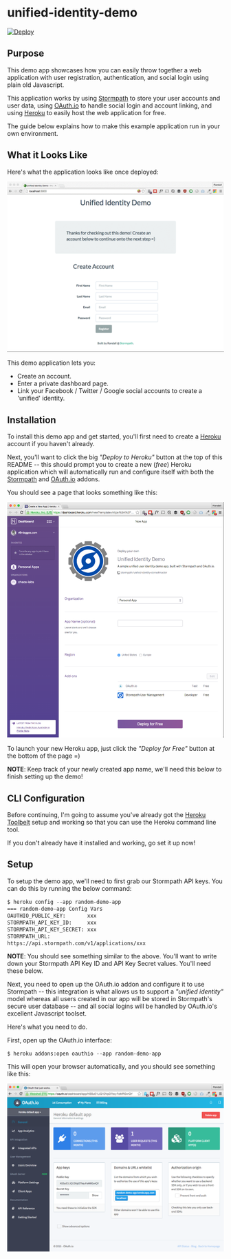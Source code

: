 # unified-identity-demo

[![Deploy](https://www.herokucdn.com/deploy/button.png)](https://heroku.com/deploy?template=https://github.com/stormpath/unified-identity-demo)


## Purpose

This demo app showcases how you can easily throw together a web application with
user registration, authentication, and social login using plain old Javascript.

This application works by using [Stormpath][] to store your user accounts and
user data, using [OAuth.io][] to handle social login and account linking, and
using [Heroku][] to easily host the web application for free.

The guide below explains how to make this example application run in your own
environment.


## What it Looks Like

Here's what the application looks like once deployed:

![Demo](https://raw.githubusercontent.com/stormpath/unified-identity-demo/master/static/images/demo.gif)

This demo application lets you:

- Create an account.
- Enter a private dashboard page.
- Link your Facebook / Twitter / Google social accounts to create a 'unified'
  identity.


## Installation

To install this demo app and get started, you'll first need to create a
[Heroku][] account if you haven't already.

Next, you'll want to click the big *"Deploy to Heroku"* button at the top of
this README -- this should prompt you to create a new (*free*) Heroku
application which will automatically run and configure itself with both the
[Stormpath][] and [OAuth.io][] addons.

You should see a page that looks something like this:

![Heroku Install Page][]

To launch your new Heroku app, just click the *"Deploy for Free"* button at the
bottom of the page =)

**NOTE**: Keep track of your newly created app name, we'll need this below to
finish setting up the demo!


## CLI Configuration

Before continuing, I'm going to assume you've already got the
[Heroku Toolbelt][] setup and working so that you can use the Heroku command
line tool.

If you don't already have it installed and working, go set it up now!


## Setup

To setup the demo app, we'll need to first grab our Stormpath API keys.  You can
do this by running the below command:

```console
$ heroku config --app random-demo-app
=== random-demo-app Config Vars
OAUTHIO_PUBLIC_KEY:       xxx
STORMPATH_API_KEY_ID:     xxx
STORMPATH_API_KEY_SECRET: xxx
STORMPATH_URL:            https://api.stormpath.com/v1/applications/xxx
```

**NOTE**: You should see something similar to the above.  You'll want to write
down your Stormpath API Key ID and API Key Secret values.  You'll need these
below.

Next, you need to open up the OAuth.io addon and configure it to use Stormpath
-- this integration is what allows us to support a *"unified identity"* model
whereas all users created in our app will be stored in Stormpath's secure user
database -- and all social logins will be handled by OAuth.io's excellent
Javascript toolset.

Here's what you need to do.

First, open up the OAuth.io interface:

```console
$ heroku addons:open oauthio --app random-demo-app
```

This will open your browser automatically, and you should see something like
this:

![OAuth.io Dashboard][]


  [Stormpath]: https://stormpath.com/ "Stormpath User Management API"
  [OAuth.io]: https://oauth.io/home "OAuth.io - Simple OAuth Integration"
  [Heroku]: https://www.heroku.com/ "Heroku"
  [Heroku Install Page]: https://raw.githubusercontent.com/stormpath/unified-identity-demo/master/static/images/heroku-install-page.png "Heroku Install Page"
  [Heroku Toolbelt]: https://toolbelt.heroku.com/ "Heroku Toolbelt"
  [OAuth.io Dashboard]: https://raw.githubusercontent.com/stormpath/unified-identity-demo/master/static/images/oauthio-dashboard.png "OAuth.io Dashboard Page"
